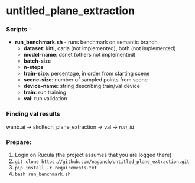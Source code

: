 # untitled_plane_extraction

### Scripts
- **run_benchmark.sh** - runs benchmark on semantic branch
  - **dataset**: kitti, carla (not implemented), both (not implemented)
  - **model-name**: dsnet (others not implemented)
  - **batch-size**
  - **n-steps**
  - **train-size**: percentage, in order from starting scene
  - **scene-size**: number of sampled points from scene
  - **device-name**: string describing train/val device
  - **train**: run training
  - **val**: run validation

### Finding val results
wanb.ai -> skoltech_plane_extraction -> val -> *run_id*

### Prepare:
1. Login on Rucula (the project assumes that you are logged there)
2. `git clone https://github.com/nagonch/untitled_plane_extraction.git`
3. `pip install -r requirements.txt`
4. `bash run_benchmark.sh`
